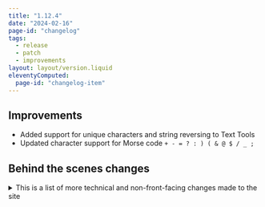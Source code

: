 ```yaml
---
title: "1.12.4"
date: "2024-02-16"
page-id: "changelog"
tags: 
  - release
  - patch
  - improvements
layout: layout/version.liquid
eleventyComputed:
  page-id: "changelog-item"
---
```

## Improvements
- Added support for unique characters and string reversing to Text Tools
- Updated character support for Morse code `+ - = ? : ) ( & @ $ / _ ; `

## Behind the scenes changes
<details>
<summary>This is a list of more technical and non-front-facing changes made to the site</summary>

### Changes
- Regrouped and renamed some commands
</details>